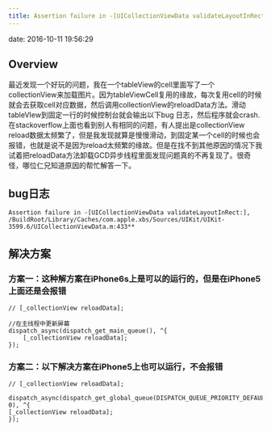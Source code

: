 ```yaml
---
title: Assertion failure in -[UICollectionViewData validateLayoutInRect:]
---
```

date: 2016-10-11 19:56:29
## Overview
最近发现一个好玩的问题，我在一个tableView的cell里面写了一个collectionView来加载图片。因为tableViewCell复用的缘故，每次复用cell的时候就会去获取cell对应数据，然后调用collectionView的reloadData方法。滑动tableVIew到固定一行的时候控制台就会输出以下bug 日志，然后程序就会crash.在stackoverflow上面也看到别人有相同的问题，有人提出是collectionView reload数据太频繁了，但是我发现就算是慢慢滑动，到固定某一个cell的时候也会报错，也就是说不是因为reload太频繁的缘故。但是在找不到其他原因的情况下我试着把reloadData方法卸载GCD异步线程里面发现问题真的不再复现了。很奇怪，哪位仁兄知道原因的帮忙解答一下。

## bug日志

```
Assertion failure in -[UICollectionViewData validateLayoutInRect:], /BuildRoot/Library/Caches/com.apple.xbs/Sources/UIKit/UIKit-3599.6/UICollectionViewData.m:433**

```



## 解决方案
### 方案一：这种解方案在iPhone6s上是可以的运行的，但是在iPhone5上面还是会报错
```
// [_collectionView reloadData];

//在主线程中更新屏幕
dispatch_async(dispatch_get_main_queue(), ^{
    [_collectionView reloadData];
});
```

### 方案二：以下解决方案在iPhone5上也可以运行，不会报错
```
// [_collectionView reloadData];

dispatch_async(dispatch_get_global_queue(DISPATCH_QUEUE_PRIORITY_DEFAULT, 0), ^{
[_collectionView reloadData];
});

```

